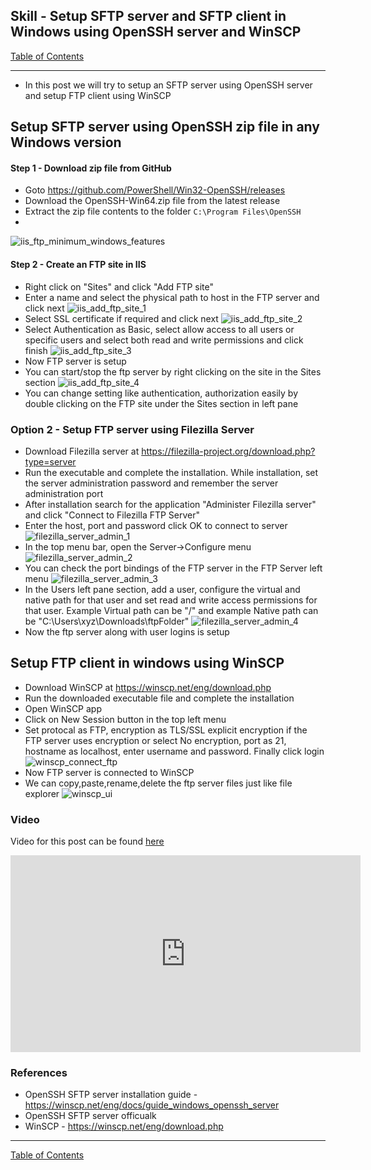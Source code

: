 ## Skill - Setup SFTP server and SFTP client in Windows using OpenSSH server and WinSCP

[Table of Contents](https://nagasudhir.blogspot.com/2020/04/taming-python-table-of-contents.html)

<hr/>

* In this post we will try to setup an SFTP server using OpenSSH server and setup FTP client using WinSCP

## Setup SFTP server using OpenSSH zip file in any Windows version 
#### Step 1 - Download zip file from GitHub
* Goto https://github.com/PowerShell/Win32-OpenSSH/releases
* Download the OpenSSH-Win64.zip file from the latest release
* Extract the zip file contents to the folder `C:\Program Files\OpenSSH`
* 

![iis_ftp_minimum_windows_features](https://github.com/nagasudhirpulla/taming_python/raw/master/blog/skills/assets/img/iis_ftp_minimum_windows_features.PNG)
#### Step 2 - Create an FTP site in IIS
* Right click on "Sites" and click "Add FTP site"
* Enter a name and select the physical path to host in the FTP server and click next
![iis_add_ftp_site_1](https://github.com/nagasudhirpulla/taming_python/raw/master/blog/skills/assets/img/iis_add_ftp_site_1.PNG)
* Select SSL certificate if required and click next
![iis_add_ftp_site_2](https://github.com/nagasudhirpulla/taming_python/raw/master/blog/skills/assets/img/iis_add_ftp_site_2.PNG)
* Select Authentication as Basic, select allow access to all users or specific users and select both read and write permissions and click finish
![iis_add_ftp_site_3](https://github.com/nagasudhirpulla/taming_python/raw/master/blog/skills/assets/img/iis_add_ftp_site_3.PNG)
* Now FTP server is setup
* You can start/stop the ftp server by right clicking on the site in the Sites section
![iis_add_ftp_site_4](https://github.com/nagasudhirpulla/taming_python/raw/master/blog/skills/assets/img/iis_add_ftp_site_4.PNG)
* You can change setting like authentication, authorization easily by double clicking on the FTP site under the Sites section in left pane 

### Option 2 - Setup FTP server using Filezilla Server
* Download Filezilla server at https://filezilla-project.org/download.php?type=server
* Run the executable and complete the installation. While installation, set the server administration password and remember the server administration port
* After installation search for the application "Administer Filezilla server" and click "Connect to Filezilla FTP Server"
* Enter the host, port and password click OK to connect to server
![filezilla_server_admin_1](https://github.com/nagasudhirpulla/taming_python/raw/master/blog/skills/assets/img/filezilla_server_admin_1.PNG)
* In the top menu bar, open the Server->Configure menu
![filezilla_server_admin_2](https://github.com/nagasudhirpulla/taming_python/raw/master/blog/skills/assets/img/filezilla_server_admin_2.PNG)
* You can check the port bindings of the FTP server in the FTP Server left menu
![filezilla_server_admin_3](https://github.com/nagasudhirpulla/taming_python/raw/master/blog/skills/assets/img/filezilla_server_admin_3.PNG) 
* In the Users left pane section, add a user, configure the virtual and native path for that user and set read and write access permissions for that user. Example Virtual path can be "/" and example Native path can be "C:\Users\xyz\Downloads\ftpFolder"
![filezilla_server_admin_4](https://github.com/nagasudhirpulla/taming_python/raw/master/blog/skills/assets/img/filezilla_server_admin_4.PNG)
* Now the ftp server along with user logins is setup

## Setup FTP client in windows using WinSCP
* Download WinSCP at https://winscp.net/eng/download.php
* Run the downloaded executable file and complete the installation
* Open WinSCP app
* Click on New Session button in the top left menu
* Set protocal as FTP, encryption as TLS/SSL explicit encryption if the FTP server uses encryption or select No encryption, port as 21, hostname as localhost, enter username and password. Finally click login
![winscp_connect_ftp](https://github.com/nagasudhirpulla/taming_python/raw/master/blog/skills/assets/img/winscp_connect_ftp.PNG)
* Now FTP server is connected to WinSCP
* We can copy,paste,rename,delete the ftp server files just like file explorer
![winscp_ui](https://github.com/nagasudhirpulla/taming_python/raw/master/blog/skills/assets/img/winscp_ui.PNG)
 
### Video
Video for this post can be found [here](https://youtu.be/6gHlAfviiPM)

<iframe width="560" height="315" src="https://www.youtube.com/embed/6gHlAfviiPM" title="YouTube video player" frameborder="0" allow="accelerometer; autoplay; clipboard-write; encrypted-media; gyroscope; picture-in-picture" allowfullscreen></iframe>

### References
* OpenSSH SFTP server installation guide - https://winscp.net/eng/docs/guide_windows_openssh_server
* OpenSSH SFTP server officualk
* WinSCP - https://winscp.net/eng/download.php

<hr/>

[Table of Contents](https://nagasudhir.blogspot.com/2020/04/taming-python-table-of-contents.html)




<!--stackedit_data:
eyJoaXN0b3J5IjpbLTE5NDc2MjU3NDgsLTEwMDcwNTI2NDddfQ
==
-->